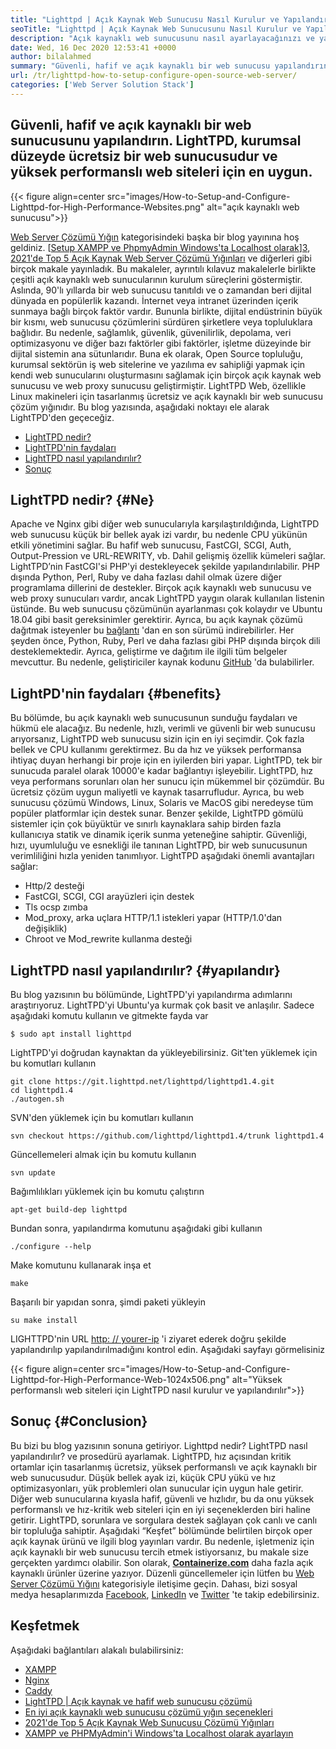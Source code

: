 ```yaml
---
title: "Lighttpd | Açık Kaynak Web Sunucusu Nasıl Kurulur ve Yapılandırılır '" 
seoTitle: "Lighttpd | Açık Kaynak Web Sunucusunu Nasıl Kurulur ve Yapılandırma" 
description: "Açık kaynaklı web sunucusunu nasıl ayarlayacağınızı ve yapılandırmayı öğrenmek için bu makaleyi izleyin. LightTPD, sağlam CPU yük kontrolü ile birlikte gelen uyumlu bir web sunucusudur." 
date: Wed, 16 Dec 2020 12:53:41 +0000
author: bilalahmed
summary: "Güvenli, hafif ve açık kaynaklı bir web sunucusu yapılandırın. LightTPD, kurumsal düzeyde ücretsiz bir web sunucusudur ve yüksek performanslı web siteleri için en uygun." 
url: /tr/lighttpd-how-to-setup-configure-open-source-web-server/
categories: ['Web Server Solution Stack']
---
```


## Güvenli, hafif ve açık kaynaklı bir web sunucusunu yapılandırın. LightTPD, kurumsal düzeyde ücretsiz bir web sunucusudur ve yüksek performanslı web siteleri için en uygun.

{{< figure align=center src="images/How-to-Setup-and-Configure-Lighttpd-for-High-Performance-Websites.png" alt="açık kaynaklı web sunucusu">}}

[Web Server Çözümü Yığın][1] kategorisindeki başka bir blog yayınına hoş geldiniz. [[Setup XAMPP ve PhpmyAdmin Windows'ta Localhost olarak][2]][3], [2021'de Top 5 Açık Kaynak Web Server Çözümü Yığınları][4] ve diğerleri gibi birçok makale yayınladık. Bu makaleler, ayrıntılı kılavuz makalelerle birlikte çeşitli açık kaynaklı web sunucularının kurulum süreçlerini göstermiştir. Aslında, 90'lı yıllarda bir web sunucusu tanıtıldı ve o zamandan beri dijital dünyada en popülerlik kazandı. İnternet veya intranet üzerinden içerik sunmaya bağlı birçok faktör vardır. Bununla birlikte, dijital endüstrinin büyük bir kısmı, web sunucusu çözümlerini sürdüren şirketlere veya topluluklara bağlıdır. Bu nedenle, sağlamlık, güvenlik, güvenilirlik, depolama, veri optimizasyonu ve diğer bazı faktörler gibi faktörler, işletme düzeyinde bir dijital sistemin ana sütunlarıdır.
Buna ek olarak, Open Source topluluğu, kurumsal sektörün iş web sitelerine ve yazılıma ev sahipliği yapmak için kendi web sunucularını oluşturmasını sağlamak için birçok açık kaynak web sunucusu ve web proxy sunucusu geliştirmiştir. LightTPD Web, özellikle Linux makineleri için tasarlanmış ücretsiz ve açık kaynaklı bir web sunucusu çözüm yığınıdır. Bu blog yazısında, aşağıdaki noktayı ele alarak LightTPD'den geçeceğiz.
  * [LightTPD nedir?][5]
  * [LightTPD'nin faydaları][6]
  * [LightTPD nasıl yapılandırılır?][7]
  * [Sonuç][8]

## LightTPD nedir?   {#Ne}
Apache ve Nginx gibi diğer web sunucularıyla karşılaştırıldığında, LightTPD web sunucusu küçük bir bellek ayak izi vardır, bu nedenle CPU yükünün etkili yönetimini sağlar. Bu hafif web sunucusu, FastCGI, SCGI, Auth, Output-Pression ve URL-REWRITY, vb. Dahil gelişmiş özellik kümeleri sağlar. LightTPD’nin FastCGI'si PHP'yi destekleyecek şekilde yapılandırılabilir. PHP dışında Python, Perl, Ruby ve daha fazlası dahil olmak üzere diğer programlama dillerini de destekler.
Birçok açık kaynaklı web sunucusu ve web proxy sunucuları vardır, ancak LightTPD yaygın olarak kullanılan listenin üstünde. Bu web sunucusu çözümünün ayarlanması çok kolaydır ve Ubuntu 18.04 gibi basit gereksinimler gerektirir. Ayrıca, bu açık kaynak çözümü dağıtmak isteyenler bu [bağlantı][9] 'dan en son sürümü indirebilirler. Her şeyden önce, Python, Ruby, Perl ve daha fazlası gibi PHP dışında birçok dili desteklemektedir. Ayrıca, geliştirme ve dağıtım ile ilgili tüm belgeler mevcuttur. Bu nedenle, geliştiriciler kaynak kodunu [GitHub][10] 'da bulabilirler.

## LightPD'nin faydaları   {#benefits}
Bu bölümde, bu açık kaynaklı web sunucusunun sunduğu faydaları ve hükmü ele alacağız. Bu nedenle, hızlı, verimli ve güvenli bir web sunucusu arıyorsanız, LightTPD web sunucusu sizin için en iyi seçimdir. Çok fazla bellek ve CPU kullanımı gerektirmez. Bu da hız ve yüksek performansa ihtiyaç duyan herhangi bir proje için en iyilerden biri yapar. LightTPD, tek bir sunucuda paralel olarak 10000'e kadar bağlantıyı işleyebilir. LightTPD, hız veya performans sorunları olan her sunucu için mükemmel bir çözümdür. Bu ücretsiz çözüm uygun maliyetli ve kaynak tasarrufludur.
Ayrıca, bu web sunucusu çözümü Windows, Linux, Solaris ve MacOS gibi neredeyse tüm popüler platformlar için destek sunar. Benzer şekilde, LightTPD gömülü sistemler için çok büyüktür ve sınırlı kaynaklara sahip birden fazla kullanıcıya statik ve dinamik içerik sunma yeteneğine sahiptir. Güvenliği, hızı, uyumluluğu ve esnekliği ile tanınan LightTPD, bir web sunucusunun verimliliğini hızla yeniden tanımlıyor.
LightTPD aşağıdaki önemli avantajları sağlar:
  * Http/2 desteği
  * FastCGI, SCGI, CGI arayüzleri için destek
  * Tls ocsp zımba
  * Mod_proxy, arka uçlara HTTP/1.1 istekleri yapar (HTTP/1.0'dan değişiklik)
  * Chroot ve Mod_rewrite kullanma desteği

## LightTPD nasıl yapılandırılır?   {#yapılandır}
Bu blog yazısının bu bölümünde, LightTPD'yi yapılandırma adımlarını araştırıyoruz. LightTPD'yi Ubuntu'ya kurmak çok basit ve anlaşılır. Sadece aşağıdaki komutu kullanın ve gitmekte fayda var
```
$ sudo apt install lighttpd
```
LightTPD'yi doğrudan kaynaktan da yükleyebilirsiniz. Git'ten yüklemek için bu komutları kullanın
```
git clone https://git.lighttpd.net/lighttpd/lighttpd1.4.git
cd lighttpd1.4
./autogen.sh
```
SVN'den yüklemek için bu komutları kullanın
```
svn checkout https://github.com/lighttpd/lighttpd1.4/trunk lighttpd1.4
```
Güncellemeleri almak için bu komutu kullanın
```
svn update
```
Bağımlılıkları yüklemek için bu komutu çalıştırın
```
apt-get build-dep lighttpd
```
Bundan sonra, yapılandırma komutunu aşağıdaki gibi kullanın
```
./configure --help
```
Make komutunu kullanarak inşa et
```
make
```
Başarılı bir yapıdan sonra, şimdi paketi yükleyin
```
su make install
```
LIGHTTPD'nin URL [http: // yourer-ip][11] 'i ziyaret ederek doğru şekilde yapılandırılıp yapılandırılmadığını kontrol edin. Aşağıdaki sayfayı görmelisiniz

{{< figure align=center src="images/How-to-Setup-and-Configure-Lighttpd-for-High-Performance-Web-1024x506.png" alt="Yüksek performanslı web siteleri için LightTPD nasıl kurulur ve yapılandırılır">}}


## Sonuç   {#Conclusion}
Bu bizi bu blog yazısının sonuna getiriyor. Lighttpd nedir? LightTPD nasıl yapılandırılır? ve prosedürü ayarlamak. LightTPD, hız açısından kritik ortamlar için tasarlanmış ücretsiz, yüksek performanslı ve açık kaynaklı bir web sunucusudur. Düşük bellek ayak izi, küçük CPU yükü ve hız optimizasyonları, yük problemleri olan sunucular için uygun hale getirir. Diğer web sunucularına kıyasla hafif, güvenli ve hızlıdır, bu da onu yüksek performanslı ve hız-kritik web siteleri için en iyi seçeneklerden biri haline getirir. LightTPD, sorunlara ve sorgulara destek sağlayan çok canlı ve canlı bir topluluğa sahiptir. Aşağıdaki “Keşfet” bölümünde belirtilen birçok oper açık kaynak ürünü ve ilgili blog yayınları vardır. Bu nedenle, işletmeniz için açık kaynaklı bir web sunucusu tercih etmek istiyorsanız, bu makale size gerçekten yardımcı olabilir.
Son olarak, **[Containerize.com][12]**  daha fazla açık kaynaklı ürünler üzerine yazıyor. Düzenli güncellemeler için lütfen bu [Web Server Çözümü Yığını][1] kategorisiyle iletişime geçin. Dahası, bizi sosyal medya hesaplarımızda [Facebook][13], [LinkedIn][14] ve [Twitter][15] 'te takip edebilirsiniz.

## Keşfetmek
Aşağıdaki bağlantıları alakalı bulabilirsiniz:
  * [XAMPP][16]
  * [Nginx][17]
  * [Caddy][18]
  * [LightTPD | Açık kaynak ve hafif web sunucusu çözümü][19]
  * [En iyi açık kaynaklı web sunucusu çözümü yığın seçenekleri][1]
  * [2021'de Top 5 Açık Kaynak Web Sunucusu Çözümü Yığınları][4]
  * [XAMPP ve PHPMyAdmin'i Windows'ta Localhost olarak ayarlayın][2]

  
[1]: https://products.containerize.com/solution-stack/
[2]: https://blog.containerize.com/database-management-software/how-to-setup-xampp-and-phpmyadmin-as-localhost-on-windows/
[3]: https://blog.containerize.com/2020/12/16/setup-and-configure-lighttpd-web-server-for-high-performance-websites/
[4]: https://blog.containerize.com/2021/01/08/top-5-open-source-web-server-solution-stacks-in-2021/
[5]: #what
[6]: #benefits
[7]: #configure
[8]: #conclusion
[9]: http://www.lighttpd.net/download/
[10]: https://github.com/lighttpd/lighttpd1.4
[11]: http://your-server-ip/
[12]: https://www.containerize.com/
[13]: https://web.facebook.com/containerize
[14]: https://www.linkedin.com/company/containerize/
[15]: https://twitter.com/containerize_co
[16]: https://products.containerize.com/solution-stack/xampp/
[17]: https://products.containerize.com/solution-stack/nginx/
[18]: https://products.containerize.com/solution-stack/caddy/
[19]: https://products.containerize.com/solution-stack/lighttpd
